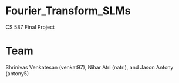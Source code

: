 # Fourier_Transform_SLMs
CS 587 Final Project

# Team
Shrinivas Venkatesan (venkat97), Nihar Atri (natri), and Jason Antony (antony5)
